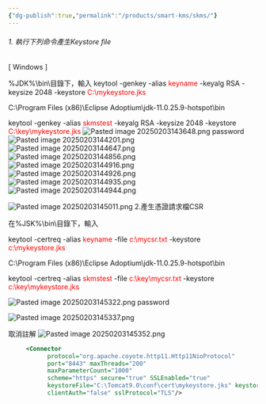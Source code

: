 ```yaml
---
{"dg-publish":true,"permalink":"/products/smart-kms/skms/"}
---
```



###### 1. 執行下列命令產生Keystore file

[ Windows ]

%JDK%\bin\目錄下，輸入 keytool -genkey -alias <span style="color: red">keyname</span> -keyalg RSA -keysize 2048 -keystore <span style="color: red">C:\mykeystore.jks</span>

C:\Program Files (x86)\Eclipse Adoptium\jdk-11.0.25.9-hotspot\bin

keytool -genkey -alias <span style="color: red">skmstest</span> -keyalg RSA -keysize 2048 -keystore <span style="color: red">C:\key\mykeystore.jks</span>
![Pasted image 20250203143648.png](/img/user/img/Pasted%20image%2020250203143648.png)
password
![Pasted image 20250203144201.png](/img/user/img/Pasted%20image%2020250203144201.png)
![Pasted image 20250203144647.png](/img/user/img/Pasted%20image%2020250203144647.png)
![Pasted image 20250203144856.png](/img/user/img/Pasted%20image%2020250203144856.png)
![Pasted image 20250203144916.png](/img/user/img/Pasted%20image%2020250203144916.png)
![Pasted image 20250203144926.png](/img/user/img/Pasted%20image%2020250203144926.png)
![Pasted image 20250203144935.png](/img/user/img/Pasted%20image%2020250203144935.png)
![Pasted image 20250203144944.png](/img/user/img/Pasted%20image%2020250203144944.png)

![Pasted image 20250203145011.png](/img/user/img/Pasted%20image%2020250203145011.png)
2.產生憑證請求檔CSR

在%JSK%\bin\目錄下，輸入

keytool -certreq -alias <span style="color: red">keyname</span> -file <span style="color: red">c:\mycsr.txt</span> -keystore <span style="color: red">c:\mykeystore.jks</span>

C:\Program Files (x86)\Eclipse Adoptium\jdk-11.0.25.9-hotspot\bin

keytool -certreq -alias <span style="color: red">skmstest</span> -file <span style="color: red">c:\key\mycsr.txt</span> -keystore <span style="color: red">c:\key\mykeystore.jks</span>

![Pasted image 20250203145322.png](/img/user/img/Pasted%20image%2020250203145322.png)
password

![Pasted image 20250203145337.png](/img/user/img/Pasted%20image%2020250203145337.png)

取消註解
![Pasted image 20250203145352.png](/img/user/img/Pasted%20image%2020250203145352.png)
```xml
     <Connector
           protocol="org.apache.coyote.http11.Http11NioProtocol"
           port="8443" maxThreads="200"
           maxParameterCount="1000"
           scheme="https" secure="true" SSLEnabled="true"
           keystoreFile="C:\Tomcat9.0\conf\cert\mykeystore.jks" keystorePass="password"
           clientAuth="false" sslProtocol="TLS"/>
```
